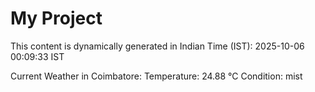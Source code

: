 # My Project

This content is dynamically generated in Indian Time (IST): 2025-10-06 00:09:33 IST


Current Weather in Coimbatore:
Temperature: 24.88 °C
Condition: mist
